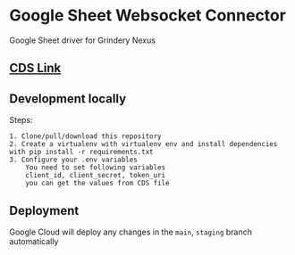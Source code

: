 # Google Sheet Websocket Connector

Google Sheet driver for Grindery Nexus


## [CDS Link](https://github.com/grindery-io/grindery-nexus-schema-v2/blob/master/cds/web2/googleSheets.json)


## Development locally

Steps:

    1. Clone/pull/download this repository
    2. Create a virtualenv with virtualenv env and install dependencies with pip install -r requirements.txt
    3. Configure your .env variables
        You need to set following variables
        client_id, client_secret, token_uri
        you can get the values from CDS file



## Deployment
Google Cloud will deploy any changes in the `main`, `staging` branch automatically









